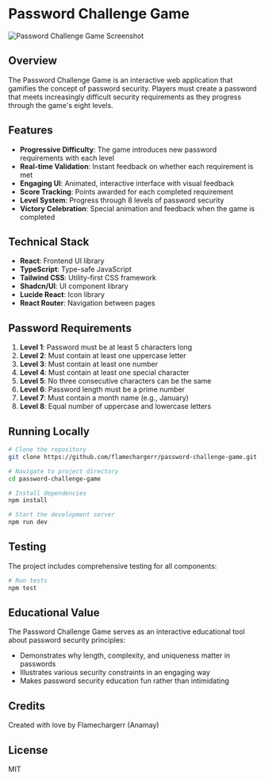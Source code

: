 
# Password Challenge Game

![Password Challenge Game Screenshot](public/password-game-screenshot.png)

## Overview

The Password Challenge Game is an interactive web application that gamifies the concept of password security. Players must create a password that meets increasingly difficult security requirements as they progress through the game's eight levels.

## Features

- **Progressive Difficulty**: The game introduces new password requirements with each level
- **Real-time Validation**: Instant feedback on whether each requirement is met
- **Engaging UI**: Animated, interactive interface with visual feedback
- **Score Tracking**: Points awarded for each completed requirement
- **Level System**: Progress through 8 levels of password security
- **Victory Celebration**: Special animation and feedback when the game is completed

## Technical Stack

- **React**: Frontend UI library
- **TypeScript**: Type-safe JavaScript
- **Tailwind CSS**: Utility-first CSS framework
- **Shadcn/UI**: UI component library
- **Lucide React**: Icon library
- **React Router**: Navigation between pages

## Password Requirements

1. **Level 1**: Password must be at least 5 characters long
2. **Level 2**: Must contain at least one uppercase letter
3. **Level 3**: Must contain at least one number
4. **Level 4**: Must contain at least one special character
5. **Level 5**: No three consecutive characters can be the same
6. **Level 6**: Password length must be a prime number
7. **Level 7**: Must contain a month name (e.g., January)
8. **Level 8**: Equal number of uppercase and lowercase letters

## Running Locally

```bash
# Clone the repository
git clone https://github.com/flamechargerr/password-challenge-game.git

# Navigate to project directory
cd password-challenge-game

# Install dependencies
npm install

# Start the development server
npm run dev
```

## Testing

The project includes comprehensive testing for all components:

```bash
# Run tests
npm test
```

## Educational Value

The Password Challenge Game serves as an interactive educational tool about password security principles:

- Demonstrates why length, complexity, and uniqueness matter in passwords
- Illustrates various security constraints in an engaging way
- Makes password security education fun rather than intimidating

## Credits

Created with love by Flamechargerr (Anamay)

## License

MIT
